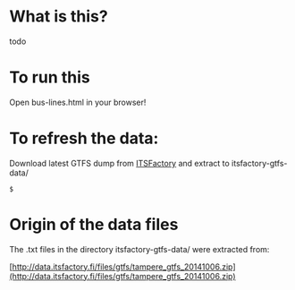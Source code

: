 # What is this?

todo

# To run this

Open bus-lines.html in your browser!

# To refresh the data:

Download latest GTFS dump from [ITSFactory](http://data.itsfactory.fi/files/tampere_gtfs_latest.zip) and extract to itsfactory-gtfs-data/

	$ 

# Origin of the data files

The .txt files in the directory itsfactory-gtfs-data/ were extracted from:

[http://data.itsfactory.fi/files/gtfs/tampere_gtfs_20141006.zip](http://data.itsfactory.fi/files/gtfs/tampere_gtfs_20141006.zip)
